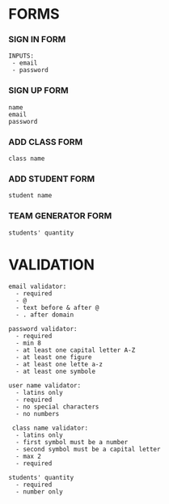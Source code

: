 # FORMS
### SIGN IN FORM
```
INPUTS:
 - email
 - password
```
### SIGN UP FORM
```
name
email
password
```
### ADD CLASS FORM
```
class name
```
### ADD STUDENT FORM
```
student name
```
### TEAM GENERATOR FORM
```
students' quantity
```
# VALIDATION
```
email validator:
  - required
  - @
  - text before & after @
  - . after domain

password validator:
  - required
  - min 8
  - at least one capital letter A-Z
  - at least one figure
  - at least one lette a-z
  - at least one symbole

user name validator:
  - latins only
  - required
  - no special characters
  - no numbers

 class name validator:
  - latins only
  - first symbol must be a number
  - second symbol must be a capital letter
  - max 2
  - required

students' quantity
  - required
  - number only
```